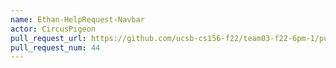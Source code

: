 ```yaml
---
name: Ethan-HelpRequest-Navbar
actor: CircusPigeon
pull_request_url: https://github.com/ucsb-cs156-f22/team03-f22-6pm-1/pull/44
pull_request_num: 44
---
```

